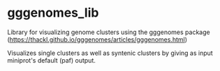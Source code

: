 # gggenomes_lib
Library for visualizing genome clusters using the gggenomes package (https://thackl.github.io/gggenomes/articles/gggenomes.html)

Visualizes single clusters as well as syntenic clusters by giving as input miniprot's default (paf) output.

